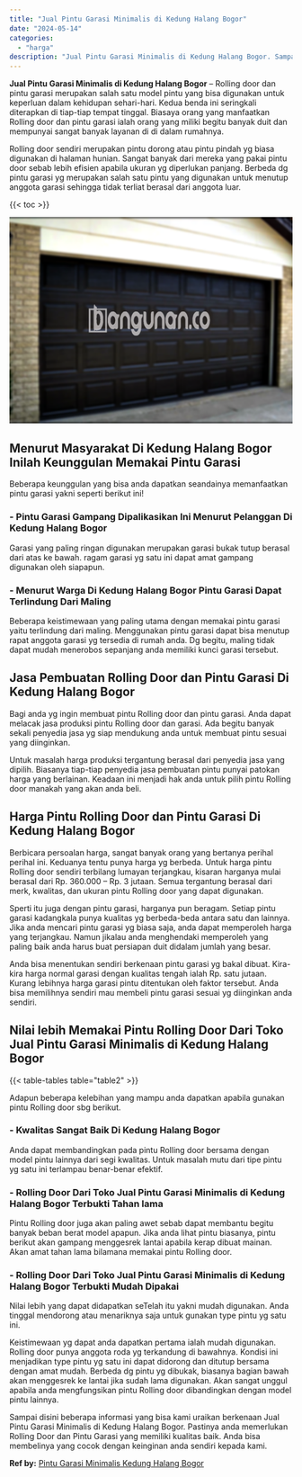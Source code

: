 ```yaml
---
title: "Jual Pintu Garasi Minimalis di Kedung Halang Bogor"
date: "2024-05-14"
categories: 
  - "harga"
description: "Jual Pintu Garasi Minimalis di Kedung Halang Bogor. Sampai disini beberapa informasi yang bisa kami uraikan berkenaan Jual Pintu Garasi Minimalis di Kedung H..."
---
```


**Jual Pintu Garasi Minimalis di Kedung Halang Bogor** – Rolling door dan pintu garasi merupakan salah satu model pintu yang bisa digunakan untuk keperluan dalam kehidupan sehari-hari. Kedua benda ini seringkali diterapkan di tiap-tiap tempat tinggal. Biasaya orang yang manfaatkan Rolling door dan pintu garasi ialah orang yang miliki begitu banyak duit dan mempunyai sangat banyak layanan di di dalam rumahnya.

Rolling door sendiri merupakan pintu dorong atau pintu pindah yg biasa digunakan di halaman hunian. Sangat banyak dari mereka yang pakai pintu door sebab lebih efisien apabila ukuran yg diperlukan panjang. Berbeda dg pintu garasi yg merupakan salah satu pintu yang digunakan untuk menutup anggota garasi sehingga tidak terliat berasal dari anggota luar.

{{< toc >}}

![Jual Pintu Garasi Minimalis di Kedung Halang Bogor](/images/pintu-garasi-65.png)

## Menurut Masyarakat Di Kedung Halang Bogor Inilah Keunggulan Memakai Pintu Garasi

Beberapa keunggulan yang bisa anda dapatkan seandainya memanfaatkan pintu garasi yakni seperti berikut ini!

### \- Pintu Garasi Gampang Dipalikasikan Ini Menurut Pelanggan Di Kedung Halang Bogor

Garasi yang paling ringan digunakan merupakan garasi bukak tutup berasal dari atas ke bawah. ragam garasi yg satu ini dapat amat gampang digunakan oleh siapapun.

### \- Menurut Warga Di Kedung Halang Bogor Pintu Garasi Dapat Terlindung Dari Maling

Beberapa keistimewaan yang paling utama dengan memakai pintu garasi yaitu terlindung dari maling. Menggunakan pintu garasi dapat bisa menutup rapat anggota garasi yg tersedia di rumah anda. Dg begitu, maling tidak dapat mudah menerobos sepanjang anda memiliki kunci garasi tersebut.

## Jasa Pembuatan Rolling Door dan Pintu Garasi Di Kedung Halang Bogor

Bagi anda yg ingin membuat pintu Rolling door dan pintu garasi. Anda dapat melacak jasa produksi pintu Rolling door dan garasi. Ada begitu banyak sekali penyedia jasa yg siap mendukung anda untuk membuat pintu sesuai yang diinginkan.

Untuk masalah harga produksi tergantung berasal dari penyedia jasa yang dipilih. Biasanya tiap-tiap penyedia jasa pembuatan pintu punyai patokan harga yang berlainan. Keadaan ini menjadi hak anda untuk pilih pintu Rolling door manakah yang akan anda beli.

## Harga Pintu Rolling Door dan Pintu Garasi Di Kedung Halang Bogor

Berbicara persoalan harga, sangat banyak orang yang bertanya perihal perihal ini. Keduanya tentu punya harga yg berbeda. Untuk harga pintu Rolling door sendiri terbilang lumayan terjangkau, kisaran harganya mulai berasal dari Rp. 360.000 – Rp. 3 jutaan. Semua tergantung berasal dari merk, kwalitas, dan ukuran pintu Rolling door yang dapat digunakan.

Sperti itu juga dengan pintu garasi, harganya pun beragam. Setiap pintu garasi kadangkala punya kualitas yg berbeda-beda antara satu dan lainnya. Jika anda mencari pintu garasi yg biasa saja, anda dapat memperoleh harga yang terjangkau. Namun jikalau anda menghendaki memperoleh yang paling baik anda harus buat persiapan duit didalam jumlah yang besar.

Anda bisa menentukan sendiri berkenaan pintu garasi yg bakal dibuat. Kira-kira harga normal garasi dengan kualitas tengah ialah Rp. satu jutaan. Kurang lebihnya harga garasi pintu ditentukan oleh faktor tersebut. Anda bisa memilihnya sendiri mau membeli pintu garasi sesuai yg diinginkan anda sendiri.

## Nilai lebih Memakai Pintu Rolling Door Dari Toko Jual Pintu Garasi Minimalis di Kedung Halang Bogor

{{< table-tables table="table2" >}}

Adapun beberapa kelebihan yang mampu anda dapatkan apabila gunakan pintu Rolling door sbg berikut.

### \- Kwalitas Sangat Baik Di Kedung Halang Bogor

Anda dapat membandingkan pada pintu Rolling door bersama dengan model pintu lainnya dari segi kwalitas. Untuk masalah mutu dari tipe pintu yg satu ini terlampau benar-benar efektif.

### \- Rolling Door Dari Toko Jual Pintu Garasi Minimalis di Kedung Halang Bogor Terbukti Tahan lama

Pintu Rolling door juga akan paling awet sebab dapat membantu begitu banyak beban berat model apapun. Jika anda lihat pintu biasanya, pintu berikut akan gampang menggesrek lantai apabila kerap dibuat mainan. Akan amat tahan lama bilamana memakai pintu Rolling door.

### \- Rolling Door Dari Toko Jual Pintu Garasi Minimalis di Kedung Halang Bogor Terbukti Mudah Dipakai

Nilai lebih yang dapat didapatkan seTelah itu yakni mudah digunakan. Anda tinggal mendorong atau menariknya saja untuk gunakan type pintu yg satu ini.

Keistimewaan yg dapat anda dapatkan pertama ialah mudah digunakan. Rolling door punya anggota roda yg terkandung di bawahnya. Kondisi ini menjadikan type pintu yg satu ini dapat didorong dan ditutup bersama dengan amat mudah. Berbeda dg pintu yg dibukak, biasanya bagian bawah akan menggesrek ke lantai jika sudah lama digunakan. Akan sangat unggul apabila anda mengfungsikan pintu Rolling door dibandingkan dengan model pintu lainnya.

Sampai disini beberapa informasi yang bisa kami uraikan berkenaan Jual Pintu Garasi Minimalis di Kedung Halang Bogor. Pastinya anda memerlukan Rolling Door dan Pintu Garasi yang memiliki kualitas baik. Anda bisa membelinya yang cocok dengan keinginan anda sendiri kepada kami.

**Ref by:** [Pintu Garasi Minimalis Kedung Halang Bogor](https://id.wikipedia.org/wiki/Pintu)
